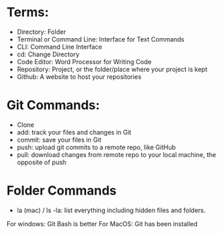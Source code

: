 # Terms:
- Directory: Folder
- Terminal or Command Line: Interface for Text Commands
- CLI: Command Line Interface
- cd: Change Directory
- Code Editor: Word Processor for Writing Code
- Repository: Project, or the folder/place where your project is kept
- Github: A website to host your repositories

# Git Commands:
- Clone
- add: track your files and changes in Git
- commit: save your files in Git
- push: upload git commits to a remote repo, like GitHub
- pull: download changes from remote repo to your local machine, the opposite of push

# Folder Commands
- la (mac) / ls -la: list everything including  hidden files and folders.

For windows: Git Bash is better
For MacOS: Git has been installed